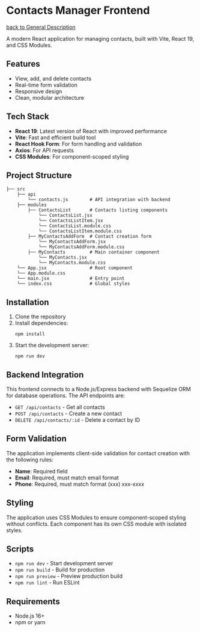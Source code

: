 # Contacts Manager Frontend

[back to General Description](../README.md)

A modern React application for managing contacts, built with Vite, React 19, and CSS Modules.

## Features

- View, add, and delete contacts
- Real-time form validation
- Responsive design
- Clean, modular architecture

## Tech Stack

- **React 19**: Latest version of React with improved performance
- **Vite**: Fast and efficient build tool
- **React Hook Form**: For form handling and validation
- **Axios**: For API requests
- **CSS Modules**: For component-scoped styling

## Project Structure

```
├── src
    ├── api
        └── contacts.js        # API integration with backend
    ├── modules
        ├── ContactsList       # Contacts listing components
            └── ContactsList.jsx
            └── ContactsListItem.jsx
            └── ContactsList.module.css
            └── ContactsListItem.module.css
        ├── MyContactsAddForm  # Contact creation form
            └── MyContactsAddForm.jsx
            └── MyContactsAddForm.module.css
        ├── MyContacts         # Main container component
            └── MyContacts.jsx
            └── MyContacts.module.css
    └── App.jsx                # Root component
    └── App.module.css
    └── main.jsx               # Entry point
    └── index.css              # Global styles
```

## Installation

1. Clone the repository
2. Install dependencies:
   ```
   npm install
   ```
3. Start the development server:
   ```
   npm run dev
   ```

## Backend Integration

This frontend connects to a Node.js/Express backend with Sequelize ORM for database operations. The API endpoints are:

- `GET /api/contacts` - Get all contacts
- `POST /api/contacts` - Create a new contact
- `DELETE /api/contacts/:id` - Delete a contact by ID

## Form Validation

The application implements client-side validation for contact creation with the following rules:

- **Name**: Required field
- **Email**: Required, must match email format
- **Phone**: Required, must match format (xxx) xxx-xxxx

## Styling

The application uses CSS Modules to ensure component-scoped styling without conflicts. Each component has its own CSS module with isolated styles.

## Scripts

- `npm run dev` - Start development server
- `npm run build` - Build for production
- `npm run preview` - Preview production build
- `npm run lint` - Run ESLint

## Requirements

- Node.js 16+
- npm or yarn
